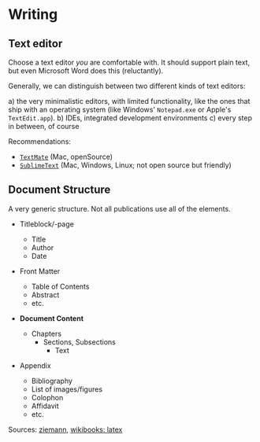 # Writing

## Text editor

Choose a text editor *you* are comfortable with.
It should support plain text, but even Microsoft Word does this (reluctantly).

Generally, we can distinguish between two different kinds of text editors: 

a) the very minimalistic editors, with limited functionality, like the ones that ship 
with an operating system (like Windows' `Notepad.exe` or Apple's `TextEdit.app`).
b) IDEs, integrated development environments
c) every step in between, of course

Recommendations: 

- [`TextMate`][tm] (Mac, openSource)
- [`SublimeText`][st] (Mac, Windows, Linux; not open source but friendly)

[tm]: http://macromates.com
[st]: http://www.sublimetext.com


## Document Structure

A very generic structure. Not all publications use all of the elements.

- Titleblock/-page
    * Title
    * Author
    * Date

- Front Matter
    * Table of Contents
    * Abstract
    * etc.

- **Document Content**
    * Chapters
        * Sections, Subsections
            * Text

- Appendix
    * Bibliography
    * List of images/figures
    * Colophon
    * Affidavit
    * etc.


Sources: [ziemann](http://www.uni-weimar.de/medien/soziologie/lehre/Wissenschaftliches_Arbeiten.pdf), 
[wikibooks: latex](http://en.wikibooks.org/wiki/LaTeX/Document_Structure#Top_matter)




